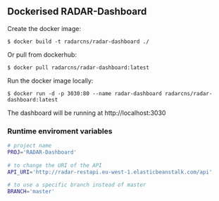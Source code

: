 ## Dockerised RADAR-Dashboard

Create the docker image:
```
$ docker build -t radarcns/radar-dashboard ./
```

Or pull from dockerhub:
```
$ docker pull radarcns/radar-dashboard:latest 
```

Run the docker image locally:
```
$ docker run -d -p 3030:80 --name radar-dashboard radarcns/radar-dashboard:latest
```


The dashboard will be running at http://localhost:3030

### Runtime enviroment variables 

```bash
# project name
PROJ='RADAR-Dashboard'
  
# to change the URI of the API
API_URI='http://radar-restapi.eu-west-1.elasticbeanstalk.com/api'
  
# to use a specific branch instead of master
BRANCH='master'
```

